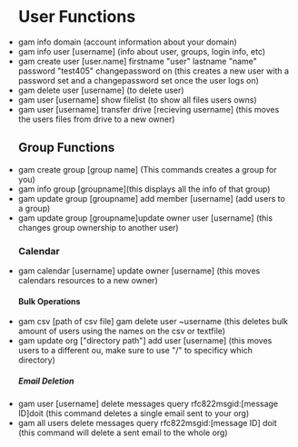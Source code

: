 <!DOCTYPE html>
 <html>

<head>
	<link rel="stylesheet" href="https://stackpath.bootstrapcdn.com/bootstrap/4.1.3/css/bootstrap.min.css" integrity="sha384-MCw98/SFnGE8fJT3GXwEOngsV7Zt27NXFoaoApmYm81iuXoPkFOJwJ8ERdknLPMO" crossorigin="anonymous">
	
<title>My Most Used Gam Commands</title>

</head>

<body>
	
<ul>

<h1>User Functions</h1>
	
<li>gam info domain (account information about your domain)</li>

<li>gam info user [username] (info about user, groups, login info, etc)</li>
	
<li>gam create user [user.name] firstname "user" lastname "name" password "test405"  changepassword on (this creates a new user with a password set and a changepassword set once the user logs on)</li>
	
<li>gam delete user [username] (to delete user)</li>
	
<li>gam user [username] show filelist (to show all files users owns)</li>
	
<li>gam user [username] transfer drive [recieving username] (this moves the users files from drive to a new owner)</li>
	
<h2>Group Functions</h2>
	
<li>gam create group [group name] (This commands creates a group for you)</li>

<li>gam info group [groupname](this displays all the info of that group)</li>
	
<li>gam update group [groupname] add member [username] (add users to a group)</li>
	
<li>gam update group [groupname]update owner user [username] (this changes group ownership to another user)</li>

<h3>Calendar</h3>	

<li>gam calendar [username] update owner [username] (this moves calendars resources to a new owner)</li>
	
<h4>Bulk Operations</h4>

<li>gam csv [path of csv file] gam delete user ~username (this deletes bulk amount of users using the names on the csv or textfile)</li>
	
<li>gam update org ["directory path"] add user [username] (this moves users to a different ou, make sure to use "/" to specificy which directory)</li>

<h5>Email Deletion</h5>

<li>gam user [username] delete messages query rfc822msgid:[message ID]doit (this command deletes a single email sent to your org)</li>
	
<li>gam all users delete messages query rfc822msgid:[message ID] doit (this command will delete a sent email to the whole org)</li>
	
</ul>
	</body>

</html>